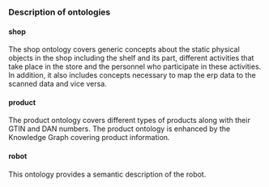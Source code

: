 ### Description of ontologies

#### shop 
The shop ontology covers generic concepts about the static physical objects in the shop including the shelf and its part, different activities that take place
in the store and the personnel who participate in these activities. In addition, it also includes concepts necessary to map the erp data to the 
scanned data and vice versa.

#### product
The product ontology covers different types of products along with their GTIN and DAN numbers. The product ontology is enhanced by the 
Knowledge Graph covering product information.

#### robot
This ontology provides a semantic description of the robot.
